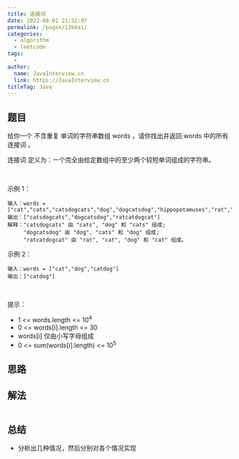 ```yaml
---
title: 连接词
date: 2022-08-01 21:32:07
permalink: /pages/12b4a1/
categories:
  - algorithm
  - leetcode
tags:
  - 
author: 
  name: JavaInterview.cn
  link: https://JavaInterview.cn
titleTag: Java
---
```


## 题目

给你一个 不含重复 单词的字符串数组 words ，请你找出并返回 words 中的所有 连接词 。

连接词 定义为：一个完全由给定数组中的至少两个较短单词组成的字符串。

 

示例 1：

    输入：words = ["cat","cats","catsdogcats","dog","dogcatsdog","hippopotamuses","rat","ratcatdogcat"]
    输出：["catsdogcats","dogcatsdog","ratcatdogcat"]
    解释："catsdogcats" 由 "cats", "dog" 和 "cats" 组成; 
         "dogcatsdog" 由 "dog", "cats" 和 "dog" 组成; 
         "ratcatdogcat" 由 "rat", "cat", "dog" 和 "cat" 组成。
示例 2：

    输入：words = ["cat","dog","catdog"]
    输出：["catdog"]
 

提示：

- 1 <= words.length <= 10<sup>4</sup>
- 0 <= words[i].length <= 30
- words[i] 仅由小写字母组成
- 0 <= sum(words[i].length) <= 10<sup>5</sup>


## 思路



## 解法
```java


```

## 总结

- 分析出几种情况，然后分别对各个情况实现 
